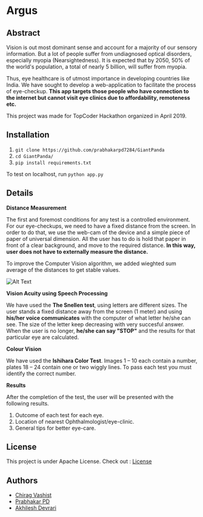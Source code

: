 # Argus

## Abstract

Vision is out most dominant sense and account for a majority of our sensory information.
But a lot of people suffer from undiagnosed optical disorders, especially myopia (Nearsightedness). It is expected that by 2050, 50% of the world's population, a total of nearly 5 billion, will suffer from myopia.

Thus, eye healthcare is of utmost importance in developing countries like India. We have sought to develop a web-application to facilitate the process of eye-checkup. 
**This app targets those people who have connection to the internet but cannot visit eye clinics due to affordability, remoteness etc.**

This project was made for TopCoder Hackathon organized in April 2019.

## Installation

 1. `git clone https://github.com/prabhakarpd7284/GiantPanda`
 2. `cd GiantPanda/`
 3. `pip install requirements.txt`

To test on localhost, run `python app.py`

## Details



**Distance Measurement**

The first and foremost conditions for any test is a controlled environment. For our eye-checkups, we need to have a fixed distance from the screen.
In order to do that, we use the web-cam of the device and a simple piece of paper of universal dimension.
All the user has to do is hold that paper in front of a clear background, and move to the required distance.
**In this way, user does not have to externally measure the distance.**

To improve the Computer Vision algorithm, we added wieghted sum average of the distances to get stable values.

![Alt Text](https://media.giphy.com/media/U3rkHdWab0vqsC3UPr/giphy.gif)


**Vision Acuity using Speech Processing**

We have used the **The Snellen test**, using letters are different sizes. 
The user stands a fixed distance away from the screen (1 meter) and using **his/her voice communicates** with the computer of what letter he/she can see. The size of the letter keep decreasing with very succesful answer.
When the user is no longer, **he/she can say "STOP"** and the results for that particular eye are calculated.

**Colour Vision**

We have used the **Ishihara Color Test**.
Images 1 – 10 each contain a number, plates 18 – 24 contain one or two wiggly lines. To pass each test you must identify the correct number.

**Results**

After the completion of the test, the user will be presented with the following results. 

 1. Outcome of each test for each eye.
 2. Location of nearest Ophthalmologist/eye-clinic.
 3. General tips for better eye-care.

## License
This project is under Apache License. Check out : [License](https://github.com/prabhakarpd7284/GiantPanda/blob/master/LICENSE)

## Authors

 - [Chirag Vashist](https://github.com/SerChirag)
 - [Prabhakar PD](https://github.com/prabhakarpd7284)
 - [Akhilesh Devrari](http://github.com/akhileshdevrari/) 

